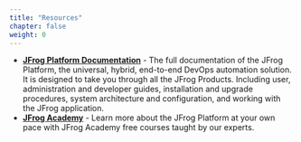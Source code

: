 ```yaml
---
title: "Resources"
chapter: false
weight: 0
---
```


- **[JFrog Platform Documentation](https://www.jfrog.com/confluence/display/JFROG/)** - The full documentation of the JFrog Platform, the universal, hybrid, end-to-end DevOps automation solution. It is designed to take you through all the JFrog Products. Including user, administration and developer guides, installation and upgrade procedures, system architecture and configuration, and working with the JFrog application.
- **[JFrog Academy](https://academy.jfrog.com/)** - Learn more about the JFrog Platform at your own pace with JFrog Academy free courses taught by our experts.



